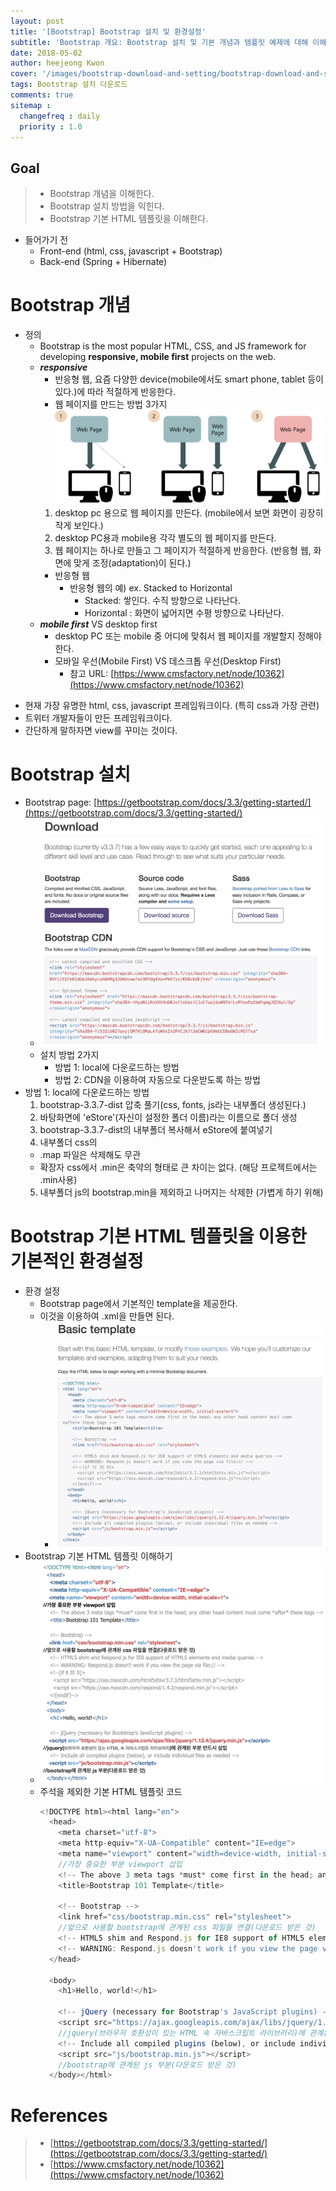 ```yaml
---
layout: post
title: '[Bootstrap] Bootstrap 설치 및 환경설정'
subtitle: 'Bootstrap 개요: Bootstrap 설치 및 기본 개념과 템플릿 예제에 대해 이해한다.'
date: 2018-05-02
author: heejeong Kwon
cover: '/images/bootstrap-download-and-setting/bootstrap-download-and-setting-main.png'
tags: Bootstrap 설치 다운로드
comments: true
sitemap :
  changefreq : daily
  priority : 1.0
---
```



## Goal
> - Bootstrap 개념을 이해한다.
> - Bootstrap 설치 방법을 익힌다.
> - Bootstrap 기본 HTML 템플릿을 이해한다.


* 들어가기 전
  * Front-end (html, css, javascript + Bootstrap)
  * Back-end (Spring + Hibernate)


# Bootstrap 개념
* 정의
  * Bootstrap is the most popular HTML, CSS, and JS framework for developing **responsive, mobile first** projects on the web.
  * ***responsive***
    * 반응형 웹, 요즘 다양한 device(mobile에서도 smart phone, tablet 등이 있다.)에 따라 적절하게 반응한다.
    * 웹 페이지를 만드는 방법 3가지
    ![](/images/bootstrap-download-and-setting/bootstrap-webpage.png)
    1. desktop pc 용으로 웹 페이지를 만든다. (mobile에서 보면 화면이 굉장히 작게 보인다.)
    2. desktop PC용과 mobile용 각각 별도의 웹 페이지를 만든다.
    3. 웹 페이지는 하나로 만들고 그 페이지가 적절하게 반응한다. (반응형 웹, 화면에 맞게 조정(adaptation)이 된다.)
    * 반응형 웹
      * 반응형 웹의 예) ex. Stacked to Horizontal
        * Stacked: 쌓인다. 수직 방향으로 나타난다.
        * Horizontal : 화면이 넓어지면 수평 방향으로 나타난다.
  * ***mobile first*** VS desktop first
    * desktop PC 또는 mobile 중 어디에 맞춰서 웹 페이지를 개발할지 정해야 한다.
    * 모바일 우선(Mobile First) VS 데스크톱 우선(Desktop First)
      * 참고 URL: [https://www.cmsfactory.net/node/10362](https://www.cmsfactory.net/node/10362)
- 현재 가장 유명한 html, css, javascript 프레임워크이다. (특히 css과 가장 관련)
- 트위터 개발자들이 만든 프레임워크이다.
- 간단하게 말하자면 view를 꾸미는 것이다.


# Bootstrap 설치
* Bootstrap page: [https://getbootstrap.com/docs/3.3/getting-started/](https://getbootstrap.com/docs/3.3/getting-started/)
    * ![](/images/bootstrap-download-and-setting/bootstrap-download.png)
    * 설치 방법 2가지
      * 방법 1: local에 다운로드하는 방법
      * 방법 2: CDN을 이용하여 자동으로 다운받도록 하는 방법
* 방법 1: local에 다운로드하는 방법
  1. bootstrap-3.3.7-dist 압축 풀기(css, fonts, js라는 내부폴더 생성된다.)
  2. 바탕화면에 'eStore'(자신이 설정한 폴더 이름)라는 이름으로 폴더 생성
  3. bootstrap-3.3.7-dist의 내부폴더 복사해서 eStore에 붙여넣기
  4. 내부폴더 css의
    * .map 파일은 삭제해도 무관
    * 확장자 css에서 .min은 축약의 형태로 큰 차이는 없다. (해당 프로젝트에서는 .min사용)
  5. 내부폴더 js의 bootstrap.min을 제외하고 나머지는 삭제한 (가볍게 하기 위해)


# Bootstrap 기본 HTML 템플릿을 이용한 기본적인 환경설정
* 환경 설정
  * Bootstrap page에서 기본적인 template을 제공한다.
  * 이것을 이용하여 .xml을 만들면 된다.
    * ![](/images/bootstrap-download-and-setting/bootstrap-basic-template.png)
* Bootstrap 기본 HTML 템플릿 이해하기
  * ![](/images/bootstrap-download-and-setting/bootstrap-basic-template-code.png)
  * 주석을 제외한 기본 HTML 템플릿 코드
    ~~~javascript
    <!DOCTYPE html><html lang="en">
      <head>
        <meta charset="utf-8">
        <meta http-equiv="X-UA-Compatible" content="IE=edge">
        <meta name="viewport" content="width=device-width, initial-scale=1">
        //가장 중요한 부분 viewport 삽입
        <!-- The above 3 meta tags *must* come first in the head; any other head content must come *after* these tags -->
        <title>Bootstrap 101 Template</title>

        <!-- Bootstrap -->
        <link href="css/bootstrap.min.css" rel="stylesheet">
        //앞으로 사용할 bootstrap에 관계된 css 파일을 연결(다운로드 받은 것)
        <!-- HTML5 shim and Respond.js for IE8 support of HTML5 elements and media queries -->
        <!-- WARNING: Respond.js doesn't work if you view the page via file:// -->
      </head>

      <body>
        <h1>Hello, world!</h1>

        <!-- jQuery (necessary for Bootstrap's JavaScript plugins) -->
        <script src="https://ajax.googleapis.com/ajax/libs/jquery/1.12.4/jquery.min.js"></script>
        //jquery(브라우저 호환성이 있는 HTML 속 자바스크립트 라이브러리)에 관계된 부분 반드시 삽입
        <!-- Include all compiled plugins (below), or include individual files as needed -->
        <script src="js/bootstrap.min.js"></script>
        //bootstrap에 관계된 js 부분(다운로드 받은 것)
      </body></html>
      ~~~

<!--
# 관련된 Post
* Bootstrap의 간단한 예제를 알고싶으시면 [Bootstrap 간단한 예제](http://woowabros.github.io/woowabros/2018/04/15/developer-relations.html) 를 참고하시기 바랍니다. -->


# References
> - [https://getbootstrap.com/docs/3.3/getting-started/](https://getbootstrap.com/docs/3.3/getting-started/)
> - [https://www.cmsfactory.net/node/10362](https://www.cmsfactory.net/node/10362)
